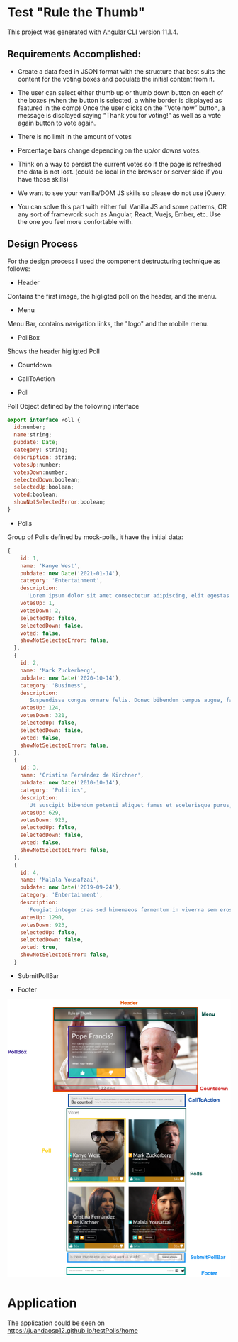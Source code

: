# Test "Rule the Thumb"

This project was generated with [Angular CLI](https://github.com/angular/angular-cli) version 11.1.4.

## Requirements Accomplished:
  * Create a data feed in JSON format with the structure that best suits the content for the voting boxes and populate the initial content from it.
  
  * The user can select either thumb up or thumb down button on each of the boxes (when the button is selected, a white border is displayed as featured in the comp) Once the user clicks on the "Vote now” button, a message is displayed saying “Thank you for voting!” as well as a vote again button to vote again.
  
  - There is no limit in the amount of votes
  
  - Percentage bars change depending on the up/or downs votes.
  
  - Think on a way to persist the current votes so if the page is refreshed the data is not lost. (could be local in the browser or server side if you have those skills)
  
  - We want to see your vanilla/DOM JS skills so please do not use jQuery.
  
  - You can solve this part with either full Vanilla JS and some patterns, OR any sort of framework such as Angular, React, Vuejs, Ember, etc. Use the one you feel more confortable with.

## Design Process

For the design process I used the component destructuring technique as follows:

* Header

Contains the first image, the higligted poll on the header, and the menu. 

* Menu

Menu Bar, contains navigation links, the "logo" and the mobile menu.

* PollBox

Shows the header higligted Poll

* Countdown

* CallToAction

* Poll

Poll Object defined by the following interface

```javascript
export interface Poll {
  id:number;
  name:string;
  pubdate: Date;
  category: string;
  description: string;
  votesUp:number;
  votesDown:number;
  selectedDown:boolean;
  selectedUp:boolean;
  voted:boolean;
  showNotSelectedError:boolean;
}
```

* Polls

Group of Polls defined by mock-polls, it have the initial data:

```javascript
{
    id: 1,
    name: 'Kanye West',
    pubdate: new Date('2021-01-14'),
    category: 'Entertainment',
    description:
      'Lorem ipsum dolor sit amet consectetur adipiscing, elit egestas venenatis cubilia ornare, mauris vivamus curabitur dis aenean.',
    votesUp: 1,
    votesDown: 2,
    selectedUp: false,
    selectedDown: false,
    voted: false,
    showNotSelectedError: false,
  },
  {
    id: 2,
    name: 'Mark Zuckerberg',
    pubdate: new Date('2020-10-14'),
    category: 'Business',
    description:
      'Suspendisse congue ornare felis. Donec bibendum tempus augue, faucibus congue mi maximus vel. Nullam turpis nunc, posuere sit amet consequat consequat, vehicula et risus. Vivamus congue volutpat metus eu porta.',
    votesUp: 124,
    votesDown: 321,
    selectedUp: false,
    selectedDown: false,
    voted: false,
    showNotSelectedError: false,
  },
  {
    id: 3,
    name: 'Cristina Fernández de Kirchner',
    pubdate: new Date('2010-10-14'),
    category: 'Politics',
    description:
      'Ut suscipit bibendum potenti aliquet fames et scelerisque purus, nam mi inceptos.',
    votesUp: 629,
    votesDown: 923,
    selectedUp: false,
    selectedDown: false,
    voted: false,
    showNotSelectedError: false,
  },
  {
    id: 4,
    name: 'Malala Yousafzai',
    pubdate: new Date('2019-09-24'),
    category: 'Entertainment',
    description:
      'Feugiat integer cras sed himenaeos fermentum in viverra sem eros per hendrerit ut, habitasse quis sociis fames nec urna facilisi semper nullam eleifend.',
    votesUp: 1290,
    votesDown: 923,
    selectedUp: false,
    selectedDown: false,
    voted: true,
    showNotSelectedError: false,
  }
```

* SubmitPollBar

* Footer

![GitHub Logo](/images/componentDestructuring.png)

# Application

The application could be seen on https://juandaosp12.github.io/testPolls/home

